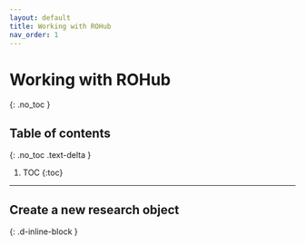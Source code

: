 ```yaml
---
layout: default
title: Working with ROHub
nav_order: 1
---
```


# Working with ROHub
{: .no_toc }

## Table of contents
{: .no_toc .text-delta }

1. TOC
{:toc}

---

## Create a new research object
{: .d-inline-block }

